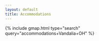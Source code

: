 ```yaml
---
layout: default
title: Accommodations
---
```


{% include gmap.html type="search" query="accommodations+Vandalia+OH" %}
